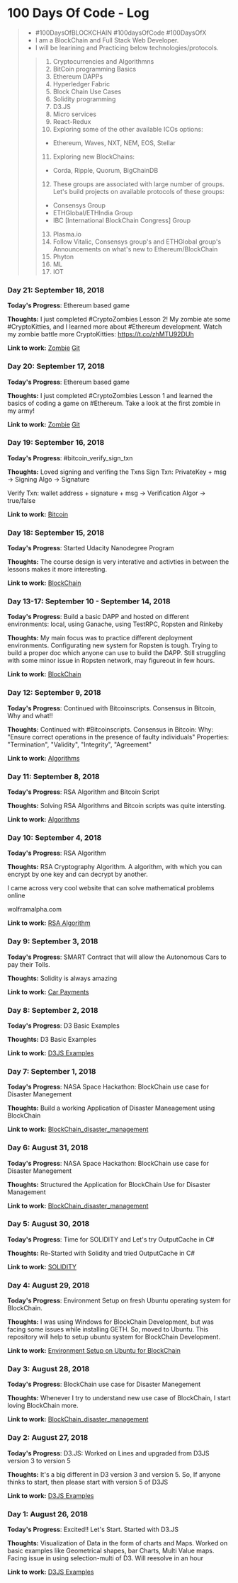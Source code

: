# 100 Days Of Code - Log
> -  #100DaysOfBLOCKCHAIN #100daysOfCode #100DaysOfX
> - I am a BlockChain and Full Stack Web Developer. 
> - I will be learining and Practicing below technologies/protocols.
>> 1. Cryptocurrencies and Algorithmns
>> 2. BitCoin programming Basics
>> 3. Ethereum DAPPs
>> 4. Hyperledger Fabric
>> 5. Block Chain Use Cases 
>> 6. Solidity programming
>> 7. D3.JS
>> 8. Micro services
>> 9. React-Redux
>> 10. Exploring some of the other available ICOs options:
>> - Ethereum, Waves, NXT, NEM, EOS, Stellar
>> 11. Exploring new BlockChains: 
>> - Corda, Ripple, Quorum, BigChainDB
>> 12. These groups are associated with large number of groups. Let's build projects on available protocols of these groups:
>> - Consensys Group
>> - ETHGlobal/ETHIndia Group
>> - IBC [International BlockChain Congress] Group
>> 13. Plasma.io
>> 14. Follow Vitalic, Consensys group's and ETHGlobal group's Announcements on what's new to Ethereum/BlockChain
>> 15. Phyton
>> 16. ML
>> 17. IOT


### Day 21: September 18, 2018 

**Today's Progress**: Ethereum based game 

**Thoughts:** I just completed #CryptoZombies Lesson 2! My zombie ate some #CryptoKitties, and I learned more about #Ethereum development. Watch my zombie battle more CryptoKitties: 
https://t.co/zhMTU92DUh


**Link to work:** [Zombie](https://t.co/zhMTU92DUh) 
                  [Git](https://github.com/KushalGH/cryptocurreny_zombie_battle)



### Day 20: September 17, 2018 

**Today's Progress**: Ethereum based game

**Thoughts:** I just completed #CryptoZombies Lesson 1 and learned the basics of coding a game on #Ethereum. Take a look at the first zombie in my army! 


**Link to work:** [Zombie](https://t.co/Gpo1qGJaxh) 
                  [Git](https://github.com/KushalGH/cryptocurreny_zombie_battle)





### Day 19: September 16, 2018 

**Today's Progress**: #bitcoin_verify_sign_txn

**Thoughts:** Loved signing and verifing the Txns
Sign Txn: 
PrivateKey + msg -> Signing Algo -> Signature

Verify Txn: 
wallet address + signature + msg -> Verification Algor -> true/false

**Link to work:** [Bitcoin](https://t.co/wk1CGlmVPe)

### Day 18: September 15, 2018 

**Today's Progress**: Started Udacity Nanodegree Program

**Thoughts:** The course design is very interative and activties in between the lessons makes it more interesting. 

**Link to work:** [BlockChain](https://github.com/KushalGH/blockchain_newsystem_configure_build_DAPP)


### Day 13-17: September 10 - September 14, 2018 

**Today's Progress**: Build a basic DAPP and hosted on different environments: local, using Ganache, using TestRPC, Ropsten and Rinkeby

**Thoughts:** My main focus was to practice different deployment environments. Configurating new system for Ropsten is tough. Trying to build a proper doc which anyone can use to build the DAPP. Still struggling with some minor issue in Ropsten network, may figureout in few hours. 

**Link to work:** [BlockChain](https://github.com/KushalGH/blockchain_newsystem_configure_build_DAPP)



### Day 12: September 9, 2018 

**Today's Progress**: Continued with Bitcoinscripts. Consensus in Bitcoin, Why and what!! 

**Thoughts:** Continued with #Bitcoinscripts. Consensus in Bitcoin: Why: "Ensure correct operations in the presence of faulty individuals" Properties: "Termination", "Validity", "Integrity", "Agreement" 

**Link to work:** [Algorithms](https://github.com/KushalGH/Algorithms/)


### Day 11: September 8, 2018 

**Today's Progress**: RSA Algorithm and Bitcoin Script

**Thoughts:** Solving RSA Algorithms and Bitcoin scripts was quite intersting.  

**Link to work:** [Algorithms](https://github.com/KushalGH/Algorithms/)


### Day 10: September 4, 2018 

**Today's Progress**: RSA Algorithm 

**Thoughts:** RSA Cryptography Algorithm. A algorithm, with which you can encrypt by one key and can decrypt by another.

I came across very cool website that can solve mathematical problems online

wolframalpha.com

**Link to work:** [RSA Algorithm](https://github.com/KushalGH/Algorithms/tree/master/rsa_algorithm)



### Day 9: September 3, 2018 

**Today's Progress**: SMART Contract that will allow the Autonomous Cars to pay their Tolls. 

**Thoughts:** Solidity is always amazing

**Link to work:** [Car Payments](https://github.com/KushalGH/car_payments_smart_contract)

### Day 8: September 2, 2018 

**Today's Progress**: D3 Basic Examples

**Thoughts:** D3 Basic Examples 

**Link to work:** [D3JS Examples](https://github.com/KushalGH/d3_js_poc)



### Day 7: September 1, 2018 

**Today's Progress**: NASA Space Hackathon: BlockChain use case for Disaster Manegement

**Thoughts:** Build a working Application of Disaster Maneagement using BlockChain 

**Link to work:** [BlockChain_disaster_management](https://github.com/KushalGH/blockchain_disastermanagement)


### Day 6: August 31, 2018 

**Today's Progress**: NASA Space Hackathon: BlockChain use case for Disaster Manegement

**Thoughts:** Structured the Application for BlockChain Use for Disaster Management 

**Link to work:** [BlockChain_disaster_management](https://github.com/KushalGH/blockchain_disastermanagement)

### Day 5: August 30, 2018 

**Today's Progress**: Time for SOLIDITY and Let's try OutputCache in C#

**Thoughts:** Re-Started with Solidity and tried OutputCache in C#

**Link to work:** [SOLIDITY](https://github.com/KushalGH/solidity)


### Day 4: August 29, 2018 

**Today's Progress**: Environment Setup on fresh Ubuntu operating system for BlockChain. 

**Thoughts:** I was using Windows for BlockChain Development, but was facing some issues while installing GETH. So, moved to Ubuntu. This repository will help to setup ubuntu system for BlockChain Development.

**Link to work:** [Environment Setup on Ubuntu for BlockChain](https://github.com/KushalGH/blockchain_newsystem_configure_build_DAPP/blob/master/README.md)


### Day 3: August 28, 2018 

**Today's Progress**: BlockChain use case for Disaster Manegement

**Thoughts:** Whenever I try to understand new use case of BlockChain, I start loving BlockChain more. 

**Link to work:** [BlockChain_disaster_management](https://github.com/KushalGH/blockchain_disastermanagement)

### Day 2: August 27, 2018 

**Today's Progress**: D3.JS: Worked on Lines and upgraded from D3JS version 3 to version 5 

**Thoughts:** It's a big different in D3 version 3 and version 5. So, If anyone thinks to start, then please start with version 5 of D3JS

**Link to work:** [D3JS Examples](https://github.com/KushalGH/d3_js_poc)


### Day 1: August 26, 2018 

**Today's Progress**: Excited!! Let's Start. Started with D3.JS

**Thoughts:** Visualization of Data in the form of charts and Maps. Worked on basic examples like Geometrical shapes, bar Charts, Multi Value maps. Facing issue in using selection-multi of D3. Will reesolve in an hour

**Link to work:** [D3JS Examples](https://github.com/KushalGH/d3_js_poc)                  
